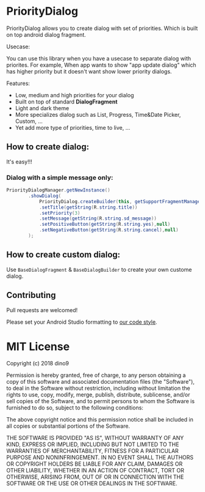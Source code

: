 # PriorityDialog
PriorityDialog allows you to create dialog with set of priorities. Which is built on top android dialog fragment.

Usecase:

  You can use this library when you have a usecase to separate dialog with priorites. For example, When app wants to show "app update dialog" which has higher priority but it doesn't want show lower priority dialogs.

Features:

 - Low, medium and high priorities for your dialog
 - Built on top of standard **DialogFragment**
 - Light and dark theme
 - More specializes dialog such as List, Progress, Time&Date Picker, Custom, ...
 - Yet add more type of priorities, time to live, ...

## How to create dialog:

It's easy!!!

### Dialog with a simple message only:
```java
PriorityDialogManager.getNewInstance()
        .showDialog(
            PriorityDialog.createBuilder(this, getSupportFragmentManager())
            .setTitle(getString(R.string.title))
            .setPriority(3)
            .setMessage(getString(R.string.sd_message))
            .setPositiveButton(getString(R.string.yes),null)
            .setNegativeButton(getString(R.string.cancel),null)
        );
```

## How to create custom dialog:

Use `BaseDialogFragment` & `BaseDialogBuilder` to create your own custome dialog.

## Contributing

Pull requests are welcomed!

Please set your Android Studio formatting to [our code style](https://github.com/dino9/PriorityDialog/blob/master/java-code-styles/configs/codestyles/SquareAndroid.xml).

# MIT License

Copyright (c) 2018 dino9

Permission is hereby granted, free of charge, to any person obtaining a copy
of this software and associated documentation files (the "Software"), to deal
in the Software without restriction, including without limitation the rights
to use, copy, modify, merge, publish, distribute, sublicense, and/or sell
copies of the Software, and to permit persons to whom the Software is
furnished to do so, subject to the following conditions:

The above copyright notice and this permission notice shall be included in all
copies or substantial portions of the Software.

THE SOFTWARE IS PROVIDED "AS IS", WITHOUT WARRANTY OF ANY KIND, EXPRESS OR
IMPLIED, INCLUDING BUT NOT LIMITED TO THE WARRANTIES OF MERCHANTABILITY,
FITNESS FOR A PARTICULAR PURPOSE AND NONINFRINGEMENT. IN NO EVENT SHALL THE
AUTHORS OR COPYRIGHT HOLDERS BE LIABLE FOR ANY CLAIM, DAMAGES OR OTHER
LIABILITY, WHETHER IN AN ACTION OF CONTRACT, TORT OR OTHERWISE, ARISING FROM,
OUT OF OR IN CONNECTION WITH THE SOFTWARE OR THE USE OR OTHER DEALINGS IN THE
SOFTWARE.
